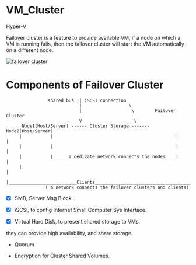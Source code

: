 # VM_Cluster
Hyper-V

Failover cluster is a feature to provide available VM, if a node on which a VM is running fails, then the failover cluster will start the VM automatically on a different node.

![failover cluster](https://i0.wp.com/www.itpromentor.com/wp-content/uploads/2016/12/hv-cluster-3.png?w=1560&ssl=1)

# Components of Failover Cluster



                    shared bus || iSCSI connection
                                |                  \
                                |                   \        Failover Cluster
                                V                    \
          Node1(Host/Server) ------ Cluster Storage ------- Node2(Host/Server)
         |           |                                               |          |
         |           |                                               |          |
         |           |______a dedicate network connects the nodes____|          |
         |                                                                      |
         |__________________________Clients_____________________________________|
                   ( a network connects the failover clusters and clients)          

- [x] SMB, Server Msg Block.

- [x] iSCSI, to config Internet Small Computer Sys Interface.

- [x] Virtual Hard Disk, to present shared storage to VMs.

they can provide high availability, and share storage.

* Quorum

* Encryption for Cluster Shared Volumes.



